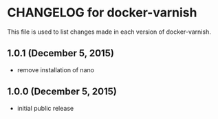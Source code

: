 # CHANGELOG for docker-varnish

This file is used to list changes made in each version of docker-varnish.

## 1.0.1 (December 5, 2015)

* remove installation of nano

## 1.0.0 (December 5, 2015)

* initial public release
